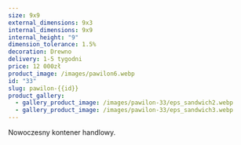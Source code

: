 ```yaml
---
size: 9x9
external_dimensions: 9x3
internal_dimensions: 9x9
internal_height: "9"
dimension_tolerance: 1.5%
decoration: Drewno
delivery: 1-5 tygodni
price: 12 000zł
product_image: /images/pawilon6.webp
id: "33"
slug: pawilon-{{id}}
product_gallery:
  - gallery_product_image: /images/pawilon-33/eps_sandwich2.webp
  - gallery_product_image: /images/pawilon-33/eps_sandwich3.webp
---
```

Nowoczesny kontener handlowy.
